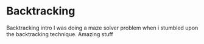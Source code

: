 # Backtracking
Backtracking intro
I was doing a maze solver problem when i stumbled upon the backtracking technique.
Amazing stuff 
